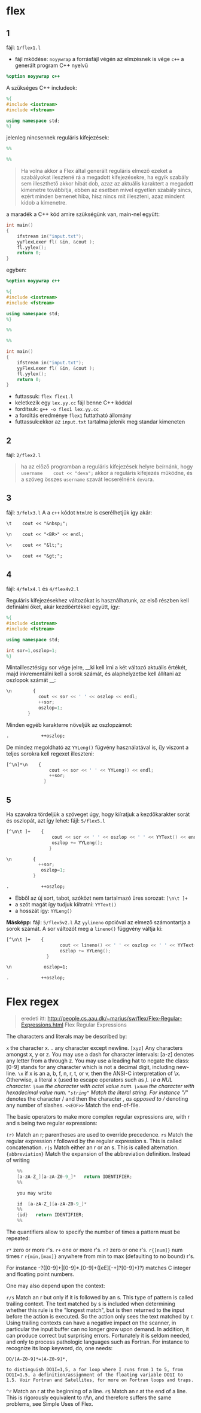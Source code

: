 # flex
## 1


fájl: `1/flex1.l`
- fájl mködése:
`noyywrap` a forrásfájl végén az elmzésnek is vége
`c++` a generált program C++ nyelvű
````flex
%option noyywrap c++
````
A szükséges C++ includeok:
````flex
%{
#include <iostream>
#include <fstream>

using namespace std;
%}
````
jelenleg nincsennek reguláris kifejezések:
````flex
%%

%%
````
> Ha volna akkor a Flex által generált reguláris elmező ezeket a szabályokat ilesztené rá a megadott kifejezésekre, ha egyik szabály sem illeszthető akkor hibát dob, azaz az aktuális karaktert a megadott kimenetre továbbítja, ebben az esetben mivel egyetlen szabály sincs, ezért minden bemenet hiba, hisz nincs mit illeszteni, azaz mindent kidob a kimenetre.

a maradék a C++ kód amire szükségünk van, main-nel együtt:
````c++
int main()
{
    ifstream in("input.txt");
    yyFlexLexer fl( &in, &cout );
    fl.yylex();
    return 0;
}
````
egyben:
````flex
%option noyywrap c++

%{
#include <iostream>
#include <fstream>

using namespace std;
%}

%%

%%

int main()
{
    ifstream in("input.txt");
    yyFlexLexer fl( &in, &cout );
    fl.yylex();
    return 0;
}
````
- futtassuk: `flex flex1.l`
- keletkezik egy `lex.yy.cc` fájl benne C++ kóddal
- fordítsuk: `g++ -o flex1 lex.yy.cc`
- a fordítás eredménye `flex1` futtatható állomány
- futtassuk:ekkor az `input.txt` tartalma jelenik meg standar kimeneten

## 2
fájl: `2/flex2.l`
> ha az előző programban a reguláris kifejezések helyre  beírnánk, hogy `username    cout << "deva";` akkor a reguláris kifejezés működne, és a szöveg összes `username` szavát lecserélnénk `deva`ra.

## 3
fájl: `3/felx3.l`
A a `c++` kódot `html`re is cserélhetjük így akár:
````flex
\t    cout << "&nbsp;";

\n    cout << "<BR>" << endl;

\<    cout << "&lt;";

\>    cout << "&gt;";
````

## 4
fájl: `4/felx4.l` és `4/flex4v2.l`

Reguláris kifejezésekhez változókat is használhatunk, az első részben kell definiálni őket, akár kezdőértékkel együtt, így:
````flex
%{
#include <iostream>
#include <fstream>

using namespace std;

int sor=1,oszlop=1;
%}
````
Mintaillesztésígy sor vége jelre, __ki kell írni a két változó aktuális értékét,
majd inkrementálni kell a sorok számát, és alaphelyzetbe kell állítani az oszlopok
számát __:
````flex
\n        {
            cout << sor << ' ' << oszlop << endl;
            ++sor;
            oszlop=1;
        }
````
Minden egyéb karakterre növeljük az oszlopzámot:
````flex
.            ++oszlop;
````

De mindez megoldható az `YYLeng()` fügvény használatával is, í]y viszont a teljes sorokra kell regexet illeszteni:
````flex
[^\n]*\n    {
                cout << sor << ' ' << YYLeng() << endl;
                ++sor;
              }
````

## 5
Ha szavakra tördeljük a szöveget úgy, hogy kiíratjuk a kezdőkarakter sorát és oszlopát, azt így lehet:
fájl: `5/flex5.l`
````flex
[^\n\t ]+    {
                 cout << sor << ' ' << oszlop << ' ' << YYText() << endl;
                 oszlop += YYLeng();
                }

\n        {
            ++sor;
             oszlop=1;
          }

.            ++oszlop;
````
- Ebből az új sort, tabot, szóközt nem tartalmazó üres sorozat: `[\n\t ]+`
- a szót magát így tudjuk kiítratni: `YYText()`
- a hosszát így: `YYLeng()`

**Másképp:**
fájl: `5/flex5v2.l`
Az `yylineno` opcióval az elmező számontartja a sorok számát.
A sor változót meg a `lineno()` függvény váltja ki:
````flex
[^\n\t ]+    {
                    cout << lineno() << ' ' << oszlop << ' ' << YYText() << endl;
                    oszlop += YYLeng();
               }

\n            oszlop=1;

.            ++oszlop;
````
# Flex regex
> eredeti itt: http://people.cs.aau.dk/~marius/sw/flex/Flex-Regular-Expressions.html
Flex Regular Expressions

The characters and literals may be described by:

`x`
    the character x.
`.`
    any character except newline.
`[xyz]`
    Any characters amongst x, y or z. You may use a dash for character intervals: [a-z] denotes any letter from a through z. You may use a leading hat to negate the class: [0-9] stands for any character which is not a decimal digit, including new-line.
`\x`
    if x is an a, b, f, n, r, t, or v, then the ANSI-C interpretation of \x. Otherwise, a literal x (used to escape operators such as *).
`\0`
    a NUL character.
`\num`
    the character with octal value num.
`\xnum`
    the character with hexadecimal value num.
`"string"`
    Match the literal string. For instance "/*" denotes the character / and then the character *, as opposed to /* denoting any number of slashes.
`<<EOF>>`
    Match the end-of-file. 


The basic operators to make more complex regular expressions are, with r and s being two regular expressions:

`(r)`
    Match an r; parentheses are used to override precedence.
`rs`
    Match the regular expression r followed by the regular expression s. This is called concatenation.
`r|s`
    Match either an r or an s. This is called alternation.
`{abbreviation}`
    Match the expansion of the abbreviation definition. Instead of writing
````flex
    %%
    [a-zA-Z_][a-zA-Z0-9_]*   return IDENTIFIER;
    %%

    you may write

    id  [a-zA-Z_][a-zA-Z0-9_]*
    %%
    {id}   return IDENTIFIER;
    %%
````

The quantifiers allow to specify the number of times a pattern must be repeated:

`r*`
    zero or more r's.
`r+`
    one or more r's.
`r?`
    zero or one r's.
`r{[num]}`
    num times r
`r{min,[max]}`
    anywhere from min to max (defaulting to no bound) r's. 

For instance -?([0-9]+|[0-9]*\.[0-9]+([eE][-+]?[0-9]+)?) matches C integer and floating point numbers.

One may also depend upon the context:

`r/s`
    Match an r but only if it is followed by an s. This type of pattern is called trailing context. The text matched by s is included when determining whether this rule is the "longest match", but is then returned to the input before the action is executed. So the action only sees the text matched by r. Using trailing contexts can have a negative impact on the scanner, in particular the input buffer can no longer grow upon demand. In addition, it can produce correct but surprising errors. Fortunately it is seldom needed, and only to process pathologic languages such as Fortran. For instance to recognize its loop keyword, do, one needs:

    DO/[A-Z0-9]*=[A-Z0-9]*,

    to distinguish DO1I=1,5, a for loop where I runs from 1 to 5, from DO1I=1.5, a definition/assignment of the floating variable DO1I to 1.5. Voir Fortran and Satellites, for more on Fortran loops and traps.
`^r`
    Match an r at the beginning of a line.
`r$`
    Match an r at the end of a line. This is rigorously equivalent to r/\n, and therefore suffers the same problems, see Simple Uses of Flex. 
